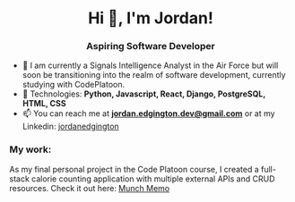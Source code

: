 <h1 align="center">Hi 👋, I'm Jordan!</h1>
<h3 align="center">Aspiring Software Developer</h3>

- 📡  I am currently a Signals Intelligence Analyst in the Air Force but will soon be transitioning into the realm of software development, currently studying with CodePlatoon.
- 🌱  Technologies: **Python, Javascript, React, Django, PostgreSQL, HTML, CSS**
- 📫  You can reach me at **jordan.edgington.dev@gmail.com** or at my Linkedin: <a href="https://www.linkedin.com/in/jordanedgington/">jordanedgington</a>


<h3 align="left">My work:</h3>
<p align="left"> As my final personal project in the Code Platoon course, I created a full-stack calorie counting application with multiple external APIs and CRUD resources. Check it out here: <a href="https://munch-memo.duckdns.org/"> Munch Memo </a>
</p>

<!---
Jordan-Edgington/Jordan-Edgington is a ✨ special ✨ repository because its `README.md` (this file) appears on your GitHub profile.
You can click the Preview link to take a look at your changes.
--->
